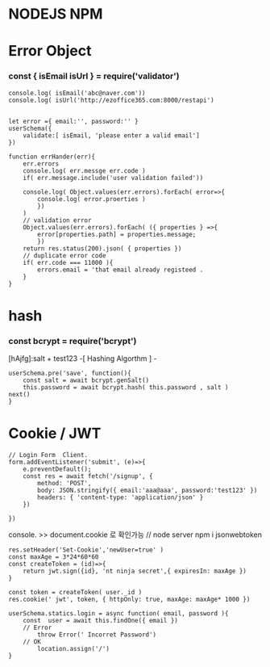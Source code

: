 NODEJS NPM
===========

# Error Object

### const { isEmail isUrl } = require('validator') 
```
console.log( isEmail('abc@naver.com'))
console.log( isUrl('http://ezoffice365.com:8000/restapi')


let error ={ email:'', password:'' }
userSchema({
	validate:[ isEmail, 'please enter a valid email'] 
})

function errHander(err){
	err.errors
	console.log( err.messge err.code ) 
	if( err.message.include('user validation failed')) 
	
	console.log( Object.values(err.errors).forEach( error=>{
		console.log( error.proerties )
		})
	)
	// validation error 
	Object.values(err.errors).forEach( ({ properties } =>{
		error[properties.path] = properties.message;
		})
	return res.status(200).json( { properties }) 
	// duplicate error code 
	if( err.code === 11000 ){
		errors.email = 'that email already registeed .
	}
}
```
# hash 
### const bcrypt = require('bcrypt') 
[hAjfg]:salt + test123 -[ Hashing Algorthm ] - 
```
userSchema.pre('save', function(){
	const salt = await bcrypt.genSalt()
	this.password = await bcrypt.hash( this.password , salt )
next()
}
```
# Cookie / JWT 
```
// Login Form  Client. 
form.addEventListener('submit', (e)=>{
	e.preventDefault();
	const res = await fetch('/signup', {
		method: 'POST',
		body: JSON.stringify({ email:'aaa@aaa', password:'test123' }) 
		headers: { 'content-type: 'application/json' }
	})

})
```
console. >> document.cookie 로 확인가능 
// node server
npm i jsonwebtoken 
```
res.setHeader('Set-Cookie','newUser=true' ) 
const maxAge = 3*24*60*60 
const createToken = (id)=>{
	return jwt.sign({id}, 'nt ninja secret',{ expiresIn: maxAge }) 
}

const token = createToken( user._id ) 
res.cookie(' jwt', token, { httpOnly: true, maxAge: maxAge* 1000 }) 

userSchema.statics.login = async function( email, password ){
    const  user = await this.findOne({ email }) 
    // Error 
    	throw Error(' Incorret Password') 
    // OK
    	location.assign('/') 
}









